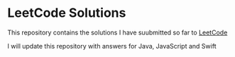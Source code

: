 
<h1> LeetCode Solutions </h1>

<p>This repository contains the solutions I have suubmitted so far to <a href="leetcode.com">LeetCode</a></p>

<p>I will update this repository with answers for Java, JavaScript and Swift</p>